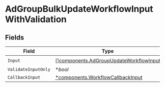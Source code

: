 # AdGroupBulkUpdateWorkflowInputWithValidation


## Fields

| Field                                                                                            | Type                                                                                             | Required                                                                                         | Description                                                                                      |
| ------------------------------------------------------------------------------------------------ | ------------------------------------------------------------------------------------------------ | ------------------------------------------------------------------------------------------------ | ------------------------------------------------------------------------------------------------ |
| `Input`                                                                                          | [][components.AdGroupUpdateWorkflowInput](../../models/components/adgroupupdateworkflowinput.md) | :heavy_check_mark:                                                                               | N/A                                                                                              |
| `ValidateInputOnly`                                                                              | **bool*                                                                                          | :heavy_minus_sign:                                                                               | N/A                                                                                              |
| `CallbackInput`                                                                                  | [*components.WorkflowCallbackInput](../../models/components/workflowcallbackinput.md)            | :heavy_minus_sign:                                                                               | N/A                                                                                              |